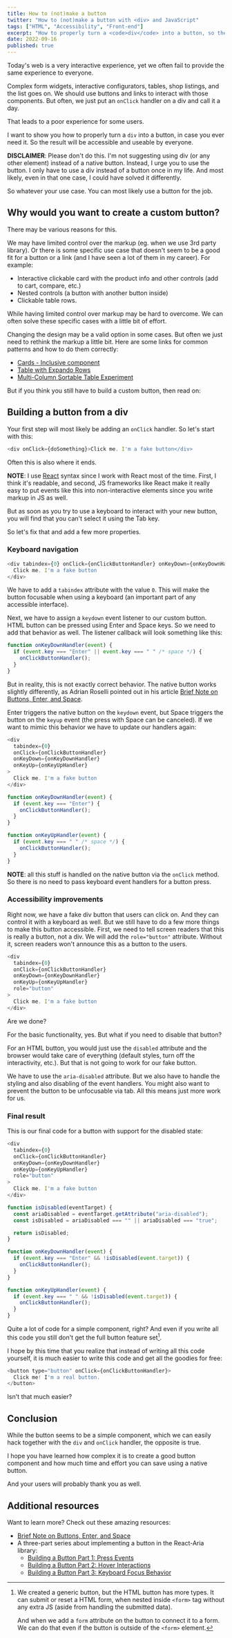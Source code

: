 ```yaml
---
title: How to (not)make a button
twitter: "How to (not)make a button with <div> and JavaScript"
tags: ["HTML", "Accessibility", "Front-end"]
excerpt: "How to properly turn a <code>div</code> into a button, so the result will be accessible and useable by everyone.TLDR: Use a native button."
date: 2022-09-16
published: true
---
```


Today's web is a very interactive experience, yet we often fail to provide the same experience to everyone.

Complex form widgets, interactive configurators, tables, shop listings, and the list goes on. We should use buttons and links to interact with those components. But often, we just put an `onClick` handler on a div and call it a day.

That leads to a poor experience for some users.

I want to show you how to properly turn a `div` into a button, in case you ever need it. So the result will be accessible and useable by everyone.

<aside>

**DISCLAIMER**: Please don't do this. I'm not suggesting using div (or any other element) instead of a native button. Instead, I urge you to use the button. I only have to use a div instead of a button once in my life. And most likely, even in that one case, I could have solved it differently.

So whatever your use case. You can most likely use a button for the job.

</aside>

## Why would you want to create a custom button?

There may be various reasons for this.

We may have limited control over the markup (eg. when we use 3rd party library). Or there is some specific use case that doesn't seem to be a good fit for a button or a link (and I have seen a lot of them in my career). For example:

- Interactive clickable card with the product info and other controls (add to cart, compare, etc.)
- Nested controls (a button with another button inside)
- Clickable table rows.

While having limited control over markup may be hard to overcome. We can often solve these specific cases with a little bit of effort.

Changing the design may be a valid option in some cases. But often we just need to rethink the markup a little bit. Here are some links for common patterns and how to do them correctly:

- [Cards - Inclusive component](https://inclusive-components.design/cards/)
- [Table with Expando Rows](https://adrianroselli.com/2019/09/table-with-expando-rows.html)
- [Multi-Column Sortable Table Experiment](https://adrianroselli.com/2021/06/multi-column-sortable-table-experiment.html)

But if you think you still have to build a custom button, then read on:

## Building a button from a div

Your first step will most likely be adding an `onClick` handler. So let's start with this:

```javascript
<div onClick={doSomething}>Click me. I'm a fake button</div>
```

Often this is also where it ends.

<aside>

**NOTE**: I use [React](https://reactjs.org/) syntax since I work with React most of the time. First, I think it's readable, and second, JS frameworks like React make it really easy to put events like this into non-interactive elements since you write markup in JS as well.

</aside>

But as soon as you try to use a keyboard to interact with your new button, you will find that you can't select it using the Tab key.

So let's fix that and add a few more properties.

### Keyboard navigation

```javascript
<div tabindex={0} onClick={onClickButtonHandler} onKeyDown={onKeyDownHandler}>
  Click me. I'm a fake button
</div>
```

We have to add a `tabindex` attribute with the value `0`. This will make the button focusable when using a keyboard (an important part of any accessible interface).

Next, we have to assign a `keydown` event listener to our custom button. HTML button can be pressed using Enter and Space keys. So we need to add that behavior as well. The listener callback will look something like this:

```javascript
function onKeyDownHandler(event) {
  if (event.key === "Enter" || event.key === " " /* space */) {
    onClickButtonHandler();
  }
}
```

But in reality, this is not exactly correct behavior. The native button works slightly differently, as Adrian Roselli pointed out in his article [Brief Note on Buttons, Enter, and Space](https://adrianroselli.com/2022/04/brief-note-on-buttons-enter-and-space.html).

Enter triggers the native button on the `keydown` event, but Space triggers the button on the `keyup` event (the press with Space can be canceled). If we want to mimic this behavior we have to update our handlers again:

```javascript
<div
  tabindex={0}
  onClick={onClickButtonHandler}
  onKeyDown={onKeyDownHandler}
  onKeyUp={onKeyUpHandler}
>
  Click me. I'm a fake button
</div>
```

```javascript
function onKeyDownHandler(event) {
  if (event.key === "Enter") {
    onClickButtonHandler();
  }
}

function onKeyUpHandler(event) {
  if (event.key === " " /* space */) {
    onClickButtonHandler();
  }
}
```

<aside>

**NOTE**: all this stuff is handled on the native button via the `onClick` method. So there is no need to pass keyboard event handlers for a button press.

</aside>

### Accessibility improvements

Right now, we have a fake div button that users can click on. And they can control it with a keyboard as well. But we still have to do a few more things to make this button accessible. First, we need to tell screen readers that this is really a button, not a div. We will add the `role="button"` attribute. Without it, screen readers won't announce this as a button to the users.

```javascript
<div
  tabindex={0}
  onClick={onClickButtonHandler}
  onKeyDown={onKeyDownHandler}
  onKeyUp={onKeyUpHandler}
  role="button"
>
  Click me. I'm a fake button
</div>
```

Are we done?

For the basic functionality, yes. But what if you need to disable that button?

For an HTML button, you would just use the `disabled` attribute and the browser would take care of everything (default styles, turn off the interactivity, etc.). But that is not going to work for our fake button.

We have to use the `aria-disabled` attribute. But we also have to handle the styling and also disabling of the event handlers. You might also want to prevent the button to be unfocusable via tab. All this means just more work for us.

### Final result

This is our final code for a button with support for the disabled state:

```javascript
<div
  tabindex={0}
  onClick={onClickButtonHandler}
  onKeyDown={onKeyDownHandler}
  onKeyUp={onKeyUpHandler}
  role="button"
>
  Click me. I'm a fake button
</div>
```

```javascript
function isDisabled(eventTarget) {
  const ariaDisabled = eventTarget.getAttribute("aria-disabled");
  const isDisabled = ariaDisabled === "" || ariaDisabled === "true";

  return isDisabled;
}

function onKeyDownHandler(event) {
  if (event.key === "Enter" && !isDisabled(event.target)) {
    onClickButtonHandler();
  }
}

function onKeyUpHandler(event) {
  if (event.key === " " && !isDisabled(event.target)) {
    onClickButtonHandler();
  }
}
```

Quite a lot of code for a simple component, right? And even if you write all this code you still don't get the full button feature set[^1].

[^1]:
    We created a generic button, but the HTML button has more types. It can submit or reset a HTML form, when nested inside `<form>` tag without any extra JS (aside from handling the submitted data).

    And when we add a `form` attribute on the button to connect it to a form. We can do that even if the button is outside of the `<form>` element.

I hope by this time that you realize that instead of writing all this code yourself, it is much easier to write this code and get all the goodies for free:

```javascript
<button type="button" onClick={onClickButtonHandler}>
  Click me! I'm a real button.
</button>
```

Isn't that much easier?

## Conclusion

While the button seems to be a simple component, which we can easily hack together with the `div` and `onClick` handler, the opposite is true.

I hope you have learned how complex it is to create a good button component and how much time and effort you can save using a native button.

And your users will probably thank you as well.

## Additional resources

Want to learn more? Check out these amazing resources:

- [Brief Note on Buttons, Enter, and Space](https://adrianroselli.com/2022/04/brief-note-on-buttons-enter-and-space.html)
- A three-part series about implementing a button in the React-Aria library:
  - [Building a Button Part 1: Press Events](https://react-spectrum.adobe.com/blog/building-a-button-part-1.html)
  - [Building a Button Part 2: Hover Interactions](https://react-spectrum.adobe.com/blog/building-a-button-part-2.html)
  - [Building a Button Part 3: Keyboard Focus Behavior](https://react-spectrum.adobe.com/blog/building-a-button-part-3.html)
